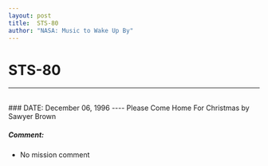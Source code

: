 ```yaml
---
layout: post
title:  STS-80
author: "NASA: Music to Wake Up By"
---
```


# STS-80
----
<br/>
### DATE: December 06, 1996
----
Please Come Home For Christmas by Sawyer Brown

##### Comment:
* No mission comment
